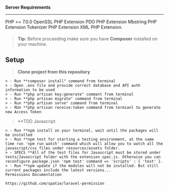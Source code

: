 **Server Requirements**
___

PHP >= 7.0.0
OpenSSL PHP Extension
PDO PHP Extension
Mbstring PHP Extension
Tokenizer PHP Extension
XML PHP Extension.


#### 

> **Tip:**  Before proceeding make sure you have **Composer** installed on your machine. 


Setup
----------

> **Clone project from this repository**
> 
	> - Run **composer install" command from terminal
	> - Open .env file and provide correct database and API auth information to be used
	> - Run **php artisan key:generate" commant from terminal
	> - Run **php artisan migrate" command from terminal
	> - Run **php artisan serve" command from terminal 
	> - RUn **php artisan receive:token command from termianl to generate new Access Token

> **TDD Javascript
>
	> - Run **npm install on your terminal, wait until the packages will be installed
	> - Run **npm test for starting a testing environment, at the same time run 'npm run watch' command which will allow you to watch all the javascript/css files under resources/assets folder.
	> - SPECS **All of the test files for Javascript must be stored under tests/Javascript folder with the extension spec.js. Otherwise you can reconfigure package.json 'npm test' command => 'scripts' : { 'test' }.
	> - Run **npm update if the modules will not be installed. But still current packages include the latest versions...
	Permissions Documentation
	
	https://github.com/spatie/laravel-permission
